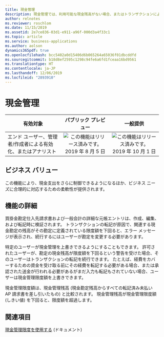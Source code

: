 ```yaml
---
title: 現金管理
description: 現金管理では、利用可能な現金残高がない場合、またはトランザクションによって残高が定義した限度額を下回った場合に追加のトランザクションが転記されないようにする、その限度額を定義できます。
author: relnotes
ms.reviewer: roschlom
ms.date: 11/15/2019
ms.assetid: 2e7ce836-03d1-e911-a96f-000d3a4f33c1
ms.topic: article
ms.service: business-applications
ms.author: aolson
dynamics365pdf: true
ms.openlocfilehash: bcc5402a0d15406d6b065264a65036f01dbcddfd
ms.sourcegitcommit: b18d8ef2595c1298c94fe6a6fd1fceaa16bd9561
ms.translationtype: HT
ms.contentlocale: ja-JP
ms.lasthandoff: 12/06/2019
ms.locfileid: "2893910"
---
```

# <a name="cash-control"></a>現金管理


| 有効対象    |  パブリック プレビュー | 一般提供 | 
| ---------- | :----------: |:----------: |
|エンド ユーザー、管理者/作成者による有効化、またはアナリスト|![この機能はリリース済みです。](/dynamics365-release-plan/media/green-checkmark.png "この機能はリリース済みです。") 2019 年 8 月 5 日| ![この機能はリリース済みです。](/dynamics365-release-plan/media/green-checkmark.png "この機能はリリース済みです。") 2019 年 10 月 1 日|


## <a name="business-value"></a>ビジネス バリュー
<!-- bv start -->
この機能により、現金支出をさらに制御できるようになるほか、ビジネス ニーズに合理的に対応するための柔軟性が提供されます。 
<!-- bv end -->



## <a name="feature-details"></a>機能の詳細
<!--feature detail start -->
買掛金勘定仕入先請求書および一般会計の詳細な元帳エントリは、作成、編集、および転記時に検証されます。 トランザクションの転記が原因で、関連する現金勘定の残高がその勘定に定義されている限度額を下回ると、エラー メッセージが表示され、続行するにはユーザーが勘定を変更する必要があります。

特定のユーザーが現金管理を上書きできるようにすることもできます。 許可されたユーザーが、勘定の現金残高が限度額を下回るという警告を受けた場合、そのユーザーはトランザクションの転記を続行できます。 たとえば、経費をカバーするための資金を受け取る前にその経費を転記する必要がある場合、または承認された送金が行われる必要があるがまだ入力も転記もされていない場合、ユーザーは現金管理限度額を上書きできます。

現金管理限度額は、現金管理残高 (現金勘定残高からすべての転記済み未払い AP 請求書を差し引いたもの) と比較されます。 現金管理残高が現金管理限度額 (しきい値) を下回ると、限度額を超過します。

<!--feature detail end -->










## <a name="see-also"></a>関連項目

[現金管理限度を使用する](https://docs.microsoft.com/dynamics365/unified-operations/financials/public-sector/cash-control) (ドキュメント)

